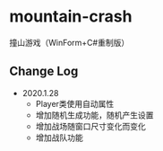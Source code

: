 # mountain-crash
撞山游戏（WinForm+C#重制版）

## Change Log
* 2020.1.28
  * Player类使用自动属性
  * 增加随机生成功能，随机产生设置
  * 增加战场随窗口尺寸变化而变化
  * 增加战队功能
